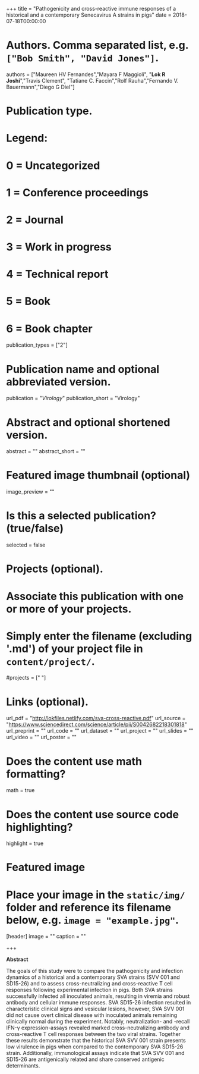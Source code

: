 +++
title = "Pathogenicity and cross-reactive immune responses of a historical and a contemporary Senecavirus A strains in pigs"
date = 2018-07-18T00:00:00

# Authors. Comma separated list, e.g. `["Bob Smith", "David Jones"]`.
authors = ["Maureen HV Fernandes","Mayara F Maggioli", "**Lok R Joshi**","Travis Clement", "Tatiane C. Faccin","Rolf Rauha","Fernando V. Bauermann","Diego G Diel"]

# Publication type.
# Legend:
# 0 = Uncategorized
# 1 = Conference proceedings
# 2 = Journal
# 3 = Work in progress
# 4 = Technical report
# 5 = Book
# 6 = Book chapter
publication_types = ["2"]

# Publication name and optional abbreviated version.
publication = "*Virology*"
publication_short = "Virology"

# Abstract and optional shortened version.
abstract = ""
abstract_short = ""
# Featured image thumbnail (optional)
image_preview = ""

# Is this a selected publication? (true/false)
selected = false

# Projects (optional).
#   Associate this publication with one or more of your projects.
#   Simply enter the filename (excluding '.md') of your project file in `content/project/`.
#projects = [" "]

# Links (optional).
url_pdf = "http://lokfiles.netlify.com/sva-cross-reactive.pdf"
url_source = "https://www.sciencedirect.com/science/article/pii/S0042682218301818"
url_preprint = ""
url_code = ""
url_dataset = ""
url_project = ""
url_slides = ""
url_video = ""
url_poster = ""

# Does the content use math formatting?
math = true

# Does the content use source code highlighting?
highlight = true

# Featured image
# Place your image in the `static/img/` folder and reference its filename below, e.g. `image = "example.jpg"`.
[header]
image = ""
caption = ""

+++

**Abstract**

The goals of this study were to compare the pathogenicity and infection dynamics of a historical and a contemporary SVA strains (SVV 001 and SD15-26) and to assess cross-neutralizing and cross-reactive T cell responses following experimental infection in pigs. Both SVA strains successfully infected all inoculated animals, resulting in viremia and robust antibody and cellular immune responses. SVA SD15-26 infection resulted in characteristic clinical signs and vesicular lesions, however, SVA SVV 001 did not cause overt clinical disease with inoculated animals remaining clinically normal during the experiment. Notably, neutralization- and -recall IFN-γ expression-assays revealed marked cross-neutralizing antibody and cross-reactive T cell responses between the two viral strains. Together these results demonstrate that the historical SVA SVV 001 strain presents low virulence in pigs when compared to the contemporary SVA SD15-26 strain. Additionally, immunological assays indicate that SVA SVV 001 and SD15-26 are antigenically related and share conserved antigenic determinants.

